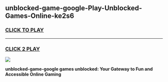
## unblocked-game-google-Play-Unblocked-Games-Online-ke2s6
<h3>
<a href="https://premium76.site?title=unblocked-game-google&ref=25A">CLICK TO PLAY</a></h3>
<hr>

<h3>
<a href="https://premium76.site?title=unblocked-game-google&ref=25A">CLICK 2 PLAY</a>
  
</h3>

<a href="https://premium76.site?title=unblocked-game-google&ref=25A"><img src="https://clearcache.store/games.png"></a>


**unblocked-game-google games unblocked: Your Gateway to Fun and Accessible Online Gaming**
